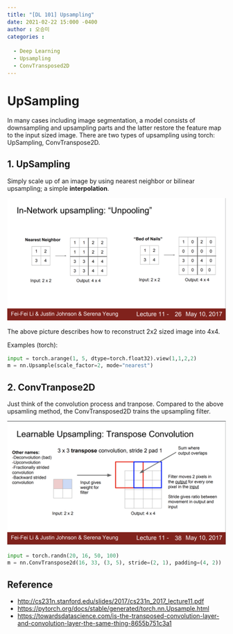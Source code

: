 ```yaml
---
title: "[DL 101] Upsampling"
date: 2021-02-22 15:000 -0400
author : 오승미
categories :

  - Deep Learning
  - Upsampling
  - ConvTransposed2D
---
```


# UpSampling

In many cases including image segmentation, a model consists of downsampling and upsampling parts and the latter restore the feature map to the input sized image. There are two types of upsampling using torch: UpSampling, ConvTranspose2D.



## 1. UpSampling

Simply scale up of an image by using nearest neighbor or bilinear upsampling; a simple **interpolation**.

![Alt text](/assets/2021-02-23-unpooling.png) 

The above picture describes how to reconstruct 2x2 sized image into 4x4. 

Examples (torch):

```python
input = torch.arange(1, 5, dtype=torch.float32).view(1,1,2,2)
m = nn.Upsample(scale_factor=2, mode="nearest")
```



## 2. ConvTranpose2D

Just think of the convolution process and tranpose. Compared to the above upsamling method, the ConvTransposed2D trains the upsampling filter.  

![Alt text](/assets/2021-02-23-trans_conv.png) 

```python
input = torch.randn(20, 16, 50, 100)
m = nn.ConvTranspose2d(16, 33, (3, 5), stride=(2, 1), padding=(4, 2))
```



## Reference

- http://cs231n.stanford.edu/slides/2017/cs231n_2017_lecture11.pdf
- https://pytorch.org/docs/stable/generated/torch.nn.Upsample.html
- https://towardsdatascience.com/is-the-transposed-convolution-layer-and-convolution-layer-the-same-thing-8655b751c3a1

